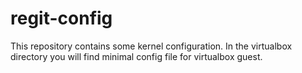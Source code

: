 regit-config
============

This repository contains some kernel configuration. In the virtualbox directory you will find minimal config file for virtualbox guest.
